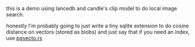this is a demo using lancedb and candle's clip model to do local image search.

honestly I'm probably going to just write a tiny sqlite extension to do cosine distance on vectors (stored as blobs) and just say that if you need an index, use [pgvecto.rs](https://github.com/tensorchord/pgvecto.rs)
